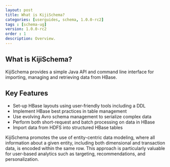 ```yaml
---
layout: post
title: What is KijiSchema?
categories: [userguides, schema, 1.0.0-rc2]
tags : [schema-ug]
version: 1.0.0-rc2
order : 1
description: Overview.
---
```


## What is KijiSchema?

KijiSchema provides a simple Java API and command line interface for
importing, managing and retrieving data from HBase.


## Key Features

- Set-up HBase layouts using user-friendly tools including a DDL
- Implement HBase best practices in table management
- Use evolving Avro schema management to serialize complex data
- Perform both short-request and batch processing on data in HBase
- Import data from HDFS into structured HBase tables

KijiSchema promotes the use of entity-centric data modeling, where 
all information about a given entity, including both dimensional and
transaction data, is encoded within the same row. This approach is
particularly valuable for user-based analytics such as targeting,
recommendations, and personalization.
